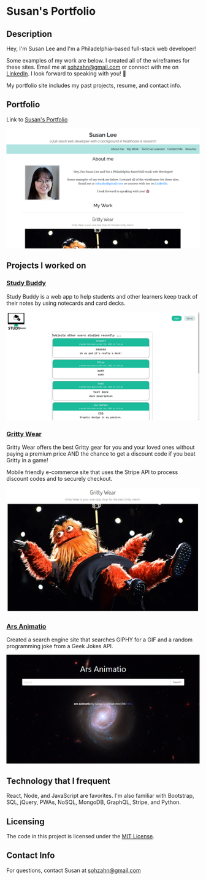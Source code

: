 # Susan's Portfolio

## Description

Hey, I'm Susan Lee and I'm a Philadelphia-based full-stack web developer! 

Some examples of my work are below. I created all of the wireframes for these sites. Email me at sohzahn@gmail.com or connect with me on [LinkedIn](https://www.linkedin.com/in/susan-l-9074b523b/). I look forward to speaking with you! &#127800;

My portfolio site includes my past projects, resume, and contact info.

## Portfolio

Link to [Susan's Portfolio](https://s-s-lee.github.io/susan-portfolio/)

<img src="./assets/images/susans-portfolio-screenshot-2.png" alt="screenshot of Susan's portfolio">


## Projects I worked on

### [Study Buddy](https://study-buddy-dream-team.herokuapp.com/)

Study Buddy is a web app to help students and other learners keep track of their notes by using notecards and card decks. 

<img src="./assets/images/study-buddy-screenshot-2.png" alt="image of the Study Buddy website">

### [Gritty Wear](https://grittywear.herokuapp.com/)

Gritty Wear offers the best Gritty gear for you and your loved ones without paying a premium price AND the chance to get a discount code if you beat Gritty in a game!

Mobile friendly e-commerce site that uses the Stripe API to process discount codes and to securely checkout.

<img src="./assets/images/gritty-wear-screenshot.png" alt="image of the Gritty Wear merch website">

### [Ars Animatio](https://github.com/RahsanLewis/ARS-Animatio/)

Created a search engine site that searches GIPHY for a GIF and a random programming joke from a Geek Jokes API.

<img src="./assets/images/ars-animatio-screenshot.png" alt="image of Ars Animatio's website">

## Technology that I frequent

React, Node, and JavaScript are favorites. I'm also familiar with Bootstrap, SQL, jQuery, PWAs, NoSQL, MongoDB, GraphQL, Stripe, and Python.

## Licensing

The code in this project is licensed under the [MIT License](https://github.com/s-s-lee/susan-portfolio/blob/main/LICENSE).

## Contact Info

For questions, contact Susan at sohzahn@gmail.com